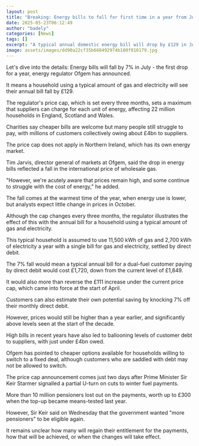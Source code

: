 ```yaml
---
layout: post
title: "Breaking: Energy bills to fall for first time in a year from July"
date: 2025-05-23T06:12:49
author: "badely"
categories: [News]
tags: []
excerpt: "A typical annual domestic energy bill will drop by £129 in July, the first fall in a year."
image: assets/images/dd90a22cf35b668492974b180f010179.jpg
---
```


Let's dive into the details: Energy bills will fall by 7% in July - the first drop for a year, energy regulator Ofgem has announced.

It means a household using a typical amount of gas and electricity will see their annual bill fall by £129.

The regulator's price cap, which is set every three months, sets a maximum that suppliers can charge for each unit of energy, affecting 22 million households in England, Scotland and Wales.

Charities say cheaper bills are welcome but many people still struggle to pay, with millions of customers collectively owing about £4bn to suppliers.

The price cap does not apply in Northern Ireland, which has its own energy market.

Tim Jarvis, director general of markets at Ofgem, said the drop in energy bills reflected a fall in the international price of wholesale gas.

"However, we're acutely aware that prices remain high, and some continue to struggle with the cost of energy," he added.

The fall comes at the warmest time of the year, when energy use is lower, but analysts expect little change in prices in October.

Although the cap changes every three months, the regulator illustrates the effect of this with the annual bill for a household using a typical amount of gas and electricity.

This typical household is assumed to use 11,500 kWh of gas and 2,700 kWh of electricity a year with a single bill for gas and electricity, settled by direct debit.

The 7% fall would mean a typical annual bill for a dual-fuel customer paying by direct debit would cost £1,720, down from the current level of £1,849.

It would also more than reverse the £111 increase under the current price cap, which came into force at the start of April.

Customers can also estimate their own potential saving by knocking 7% off their monthly direct debit.

However, prices would still be higher than a year earlier, and significantly above levels seen at the start of the decade.

High bills in recent years have also led to ballooning levels of customer debt to suppliers, with just under £4bn owed.

Ofgem has pointed to cheaper options available for households willing to switch to a fixed deal, although customers who are saddled with debt may not be allowed to switch.

The price cap announcement comes just two days after Prime Minister Sir Keir Starmer signalled a partial U-turn on cuts to winter fuel payments.

More than 10 million pensioners lost out on the payments, worth up to £300 when the top-up became means-tested last year.

However, Sir Keir said on Wednesday that the government wanted "more pensioners" to be eligible again.

It remains unclear how many will regain their entitlement for the payments, how that will be achieved, or when the changes will take effect.


